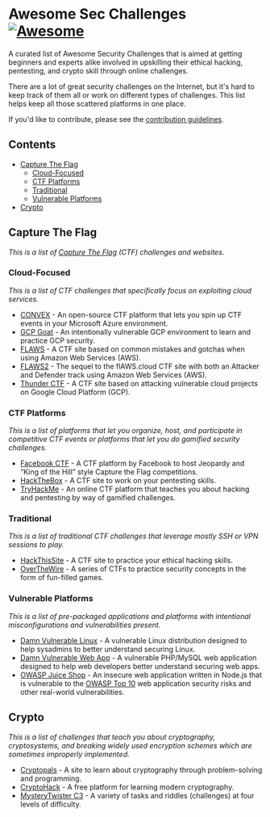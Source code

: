 # Awesome Sec Challenges [![Awesome](https://awesome.re/badge.svg)](https://awesome.re)

A curated list of Awesome Security Challenges that is aimed at getting beginners and experts alike involved in upskilling their ethical hacking, pentesting, and crypto skill through online challenges.

There are a lot of great security challenges on the Internet, but it's hard to keep track of them all or work on different types of challenges. This list helps keep all those scattered platforms in one place.

If you'd like to contribute, please see the [contribution guidelines](contributing.md).

## Contents

- [Capture The Flag](#capture-the-flag)
  - [Cloud-Focused](#cloud-focused)
  - [CTF Platforms](#ctf-platforms)
  - [Traditional](#traditional)
  - [Vulnerable Platforms](#vulnerable-platforms)
- [Crypto](#crypto)

## Capture The Flag

*This is a list of [Capture The Flag](https://en.wikipedia.org/wiki/Capture_the_flag#Computer_security) (CTF) challenges and websites.*

### Cloud-Focused

*This is a list of CTF challenges that specifically focus on exploiting cloud services.*

- [CONVEX](https://github.com/Azure/CONVEX) - An open-source CTF platform that lets you spin up CTF events in your Microsoft Azure environment.
- [GCP Goat](https://gcpgoat.joshuajebaraj.com/index.html) - An intentionally vulnerable GCP environment to learn and practice GCP security.
- [FLAWS](http://flaws.cloud/) - A CTF site based on common mistakes and gotchas when using Amazon Web Services (AWS).
- [FLAWS2](http://flaws2.cloud/) - The sequel to the flAWS.cloud CTF site with both an Attacker and Defender track using Amazon Web Services (AWS).
- [Thunder CTF](https://thunder-ctf.cloud/) - A CTF site based on attacking vulnerable cloud projects on Google Cloud Platform (GCP).

### CTF Platforms

*This is a list of platforms that let you organize, host, and participate in competitive CTF events or platforms that let you do gamified security challenges.*

- [Facebook CTF](https://github.com/facebookarchive/fbctf) - A CTF platform by Facebook to host Jeopardy and “King of the Hill” style Capture the Flag competitions.
- [HackTheBox](https://www.hackthebox.eu/) - A CTF site to work on your pentesting skills.
- [TryHackMe](https://tryhackme.com/) - An online CTF platform that teaches you about hacking and pentesting by way of gamified challenges.

### Traditional

*This is a list of traditional CTF challenges that leverage mostly SSH or VPN sessions to play.*

- [HackThisSite](https://www.hackthissite.org/) - A CTF site to practice your ethical hacking skills.
- [OverTheWire](https://overthewire.org/wargames/) - A series of CTFs to practice security concepts in the form of fun-filled games.

### Vulnerable Platforms

*This is a list of pre-packaged applications and platforms with intentional misconfigurations and vulnerabilities present.*

- [Damn Vulnerable Linux](https://www.vulnhub.com/series/damn-vulnerable-linux-dvl,1/) - A vulnerable Linux distribution designed to help sysadmins to better understand securing Linux.
- [Damn Vulnerable Web App](https://dvwa.co.uk/) - A vulnerable PHP/MySQL web application designed to help web developers better understand securing web apps.
- [OWASP Juice Shop](https://owasp.org/www-project-juice-shop/) - An insecure web application written in Node.js that is vulnerable to the [OWASP Top 10](https://owasp.org/www-project-top-ten/) web application security risks and other real-world vulnerabilities. 

## Crypto

*This is a list of challenges that teach you about cryptography, cryptosystems, and breaking widely used encryption schemes which are sometimes improperly implemented.*

- [Cryptopals](https://cryptopals.com/) - A site to learn about cryptography through problem-solving and programming.
- [CryptoHack](https://cryptohack.org/) - A free platform for learning modern cryptography.
- [MysteryTwister C3](https://www.mysterytwisterc3.org/en/) - A variety of tasks and riddles (challenges) at four levels of difficulty.
